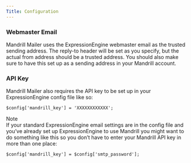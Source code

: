 ```yaml
---
Title: Configuration
---
```


### Webmaster Email

Mandrill Mailer uses the ExpressionEngine webmaster email as the trusted sending address. The reply-to header will be set as you specify, but the actual from address should be a trusted address. You should also make sure to have this set up as a sending address in your Mandrill account.

### API Key

Mandrill Mailer also requires the API key to be set up in your ExpressionEngine config file like so:

```
$config['mandrill_key'] = 'XXXXXXXXXXXX';
```

<div class="content-blocks__note software-docs-blocks__quick-ref">
	<div class="content-blocks__note-title software-docs-blocks__quick-ref-title">
		Note
	</div>
	If your standard ExpressionEngine email settings are in the config file and you’ve already set up ExpressionEngine to use Mandrill you might want to do something like this so you don’t have to enter your Mandrill API key in more than one place:
</div>

```
$config['mandrill_key'] = $config['smtp_password'];
```
